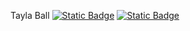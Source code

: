 Tayla Ball [![Static Badge](https://img.shields.io/badge/LinkedIn-Tayla_Ball-grey?logo=linkedin&logoColor=%23ffffff&color=%230A66C2)](https://www.linkedin.com/in/tayla-ball/) [![Static Badge](https://img.shields.io/badge/GitHub-TaylaJBall-white?logo=github&logoColor=%23ffffff&color=%23181717)](https://github.com/TaylaJBall)